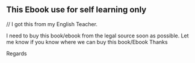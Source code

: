 This Ebook use for self learning only
---------------------------------
// I got this from my English Teacher.

I need to buy this book/ebook from the legal source soon as possible.
Let me know if you know where we can buy this book/Ebook
Thanks

Regards
